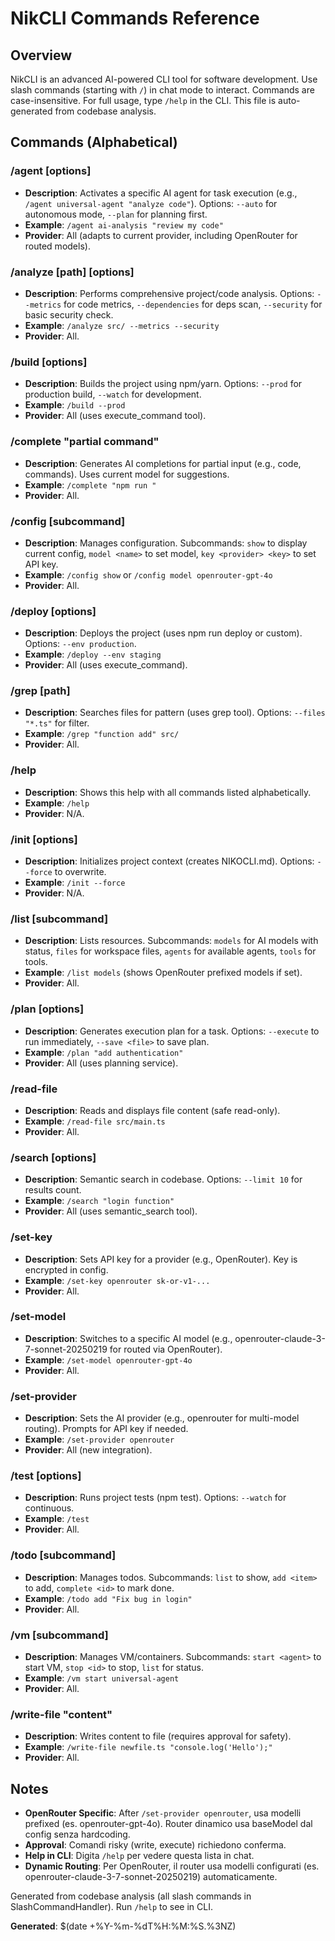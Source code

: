 # NikCLI Commands Reference

## Overview
NikCLI is an advanced AI-powered CLI tool for software development. Use slash commands (starting with `/`) in chat mode to interact. Commands are case-insensitive. For full usage, type `/help` in the CLI. This file is auto-generated from codebase analysis.

## Commands (Alphabetical)

### /agent <agent-name> [options]
- **Description**: Activates a specific AI agent for task execution (e.g., `/agent universal-agent "analyze code"`). Options: `--auto` for autonomous mode, `--plan` for planning first.
- **Example**: `/agent ai-analysis "review my code"`
- **Provider**: All (adapts to current provider, including OpenRouter for routed models).

### /analyze [path] [options]
- **Description**: Performs comprehensive project/code analysis. Options: `--metrics` for code metrics, `--dependencies` for deps scan, `--security` for basic security check.
- **Example**: `/analyze src/ --metrics --security`
- **Provider**: All.

### /build [options]
- **Description**: Builds the project using npm/yarn. Options: `--prod` for production build, `--watch` for development.
- **Example**: `/build --prod`
- **Provider**: All (uses execute_command tool).

### /complete "partial command"
- **Description**: Generates AI completions for partial input (e.g., code, commands). Uses current model for suggestions.
- **Example**: `/complete "npm run "`
- **Provider**: All.

### /config [subcommand]
- **Description**: Manages configuration. Subcommands: `show` to display current config, `model <name>` to set model, `key <provider> <key>` to set API key.
- **Example**: `/config show` or `/config model openrouter-gpt-4o`
- **Provider**: All.

### /deploy [options]
- **Description**: Deploys the project (uses npm run deploy or custom). Options: `--env production`.
- **Example**: `/deploy --env staging`
- **Provider**: All (uses execute_command).

### /grep <pattern> [path]
- **Description**: Searches files for pattern (uses grep tool). Options: `--files "*.ts"` for filter.
- **Example**: `/grep "function add" src/`
- **Provider**: All.

### /help
- **Description**: Shows this help with all commands listed alphabetically.
- **Example**: `/help`
- **Provider**: N/A.

### /init [options]
- **Description**: Initializes project context (creates NIKOCLI.md). Options: `--force` to overwrite.
- **Example**: `/init --force`
- **Provider**: N/A.

### /list [subcommand]
- **Description**: Lists resources. Subcommands: `models` for AI models with status, `files` for workspace files, `agents` for available agents, `tools` for tools.
- **Example**: `/list models` (shows OpenRouter prefixed models if set).
- **Provider**: All.

### /plan [options]
- **Description**: Generates execution plan for a task. Options: `--execute` to run immediately, `--save <file>` to save plan.
- **Example**: `/plan "add authentication"`
- **Provider**: All (uses planning service).

### /read-file <path>
- **Description**: Reads and displays file content (safe read-only).
- **Example**: `/read-file src/main.ts`
- **Provider**: All.

### /search <query> [options]
- **Description**: Semantic search in codebase. Options: `--limit 10` for results count.
- **Example**: `/search "login function"`
- **Provider**: All (uses semantic_search tool).

### /set-key <provider> <key>
- **Description**: Sets API key for a provider (e.g., OpenRouter). Key is encrypted in config.
- **Example**: `/set-key openrouter sk-or-v1-...`
- **Provider**: All.

### /set-model <model-name>
- **Description**: Switches to a specific AI model (e.g., openrouter-claude-3-7-sonnet-20250219 for routed via OpenRouter).
- **Example**: `/set-model openrouter-gpt-4o`
- **Provider**: All.

### /set-provider <provider>
- **Description**: Sets the AI provider (e.g., openrouter for multi-model routing). Prompts for API key if needed.
- **Example**: `/set-provider openrouter`
- **Provider**: All (new integration).

### /test [options]
- **Description**: Runs project tests (npm test). Options: `--watch` for continuous.
- **Example**: `/test`
- **Provider**: All.

### /todo [subcommand]
- **Description**: Manages todos. Subcommands: `list` to show, `add <item>` to add, `complete <id>` to mark done.
- **Example**: `/todo add "Fix bug in login"`
- **Provider**: All.

### /vm [subcommand]
- **Description**: Manages VM/containers. Subcommands: `start <agent>` to start VM, `stop <id>` to stop, `list` for status.
- **Example**: `/vm start universal-agent`
- **Provider**: All.

### /write-file <path> "content"
- **Description**: Writes content to file (requires approval for safety).
- **Example**: `/write-file newfile.ts "console.log('Hello');"`
- **Provider**: All.

## Notes
- **OpenRouter Specific**: After `/set-provider openrouter`, usa modelli prefixed (es. openrouter-gpt-4o). Router dinamico usa baseModel dal config senza hardcoding.
- **Approval**: Comandi risky (write, execute) richiedono conferma.
- **Help in CLI**: Digita `/help` per vedere questa lista in chat.
- **Dynamic Routing**: Per OpenRouter, il router usa modelli configurati (es. openrouter-claude-3-7-sonnet-20250219) automaticamente.

Generated from codebase analysis (all slash commands in SlashCommandHandler). Run `/help` to see in CLI.

**Generated**: $(date +%Y-%m-%dT%H:%M:%S.%3NZ)